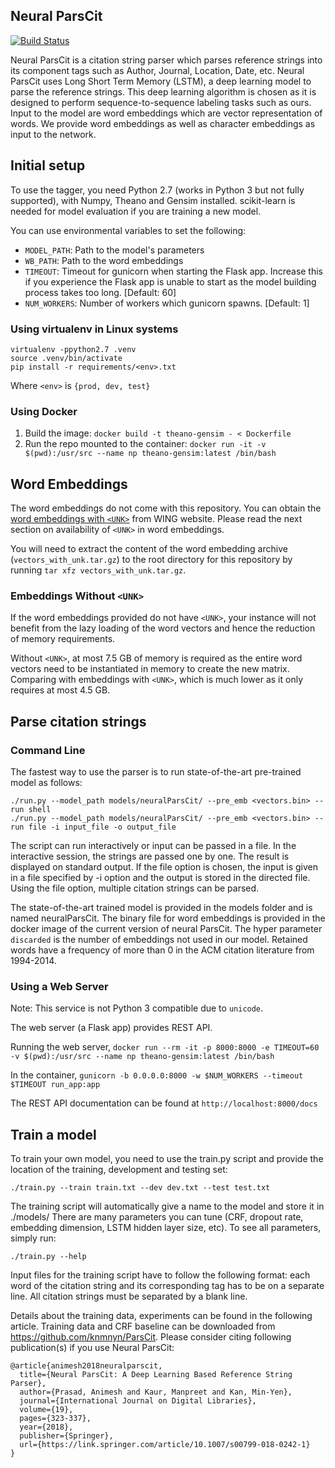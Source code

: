 ## Neural ParsCit

[![Build Status](https://travis-ci.com/WING-NUS/Neural-ParsCit.svg?branch=master)](https://travis-ci.com/WING-NUS/Neural-ParsCit)

Neural ParsCit is a citation string parser which parses reference strings into its component tags such as Author, Journal, Location, Date, etc. Neural ParsCit uses Long Short Term Memory (LSTM), a deep learning model to parse the reference strings. This deep learning algorithm is chosen as it is designed to perform sequence-to-sequence labeling tasks such as ours. Input to the model are word embeddings which are vector representation of words. We provide word embeddings as well as character embeddings as input to the network.


## Initial setup

To use the tagger, you need Python 2.7 (works in Python 3 but not fully supported), with Numpy, Theano and Gensim installed. scikit-learn is needed for model evaluation if you are training a new model.

You can use environmental variables to set the following:
- `MODEL_PATH`: Path to the model's parameters
- `WB_PATH`: Path to the word embeddings
- `TIMEOUT`: Timeout for gunicorn when starting the Flask app. Increase this if you experience the Flask app is unable to start as the model building process takes too long. [Default: 60]
- `NUM_WORKERS`: Number of workers which gunicorn spawns. [Default: 1]

### Using virtualenv in Linux systems

```
virtualenv -ppython2.7 .venv
source .venv/bin/activate
pip install -r requirements/<env>.txt
```

Where `<env>` is `{prod, dev, test}`

### Using Docker

1. Build the image: `docker build -t theano-gensim - < Dockerfile`
1. Run the repo mounted to the container: `docker run -it -v $(pwd):/usr/src --name np theano-gensim:latest /bin/bash`

## Word Embeddings

The word embeddings do not come with this repository. You can obtain the [word embeddings with `<UNK>`](http://wing.comp.nus.edu.sg/~wing.nus/resources/NParsCit/vectors_with_unk.tar.gz) from WING website. Please read the next section on availability of `<UNK>` in word embeddings.

You will need to extract the content of the word embedding archive (`vectors_with_unk.tar.gz`) to the root directory for this repository by running `tar xfz vectors_with_unk.tar.gz`.

### Embeddings Without `<UNK>`

If the word embeddings provided do not have `<UNK>`, your instance will not benefit from the lazy loading of the word vectors and hence the reduction of memory requirements.

Without `<UNK>`, at most 7.5 GB of memory is required as the entire word vectors need to be instantiated in memory to create the new matrix. Comparing with embeddings with `<UNK>`, which is much lower as it only requires at most 4.5 GB.


## Parse citation strings

### Command Line

The fastest way to use the parser is to run state-of-the-art pre-trained model as follows:

```
./run.py --model_path models/neuralParsCit/ --pre_emb <vectors.bin> --run shell
./run.py --model_path models/neuralParsCit/ --pre_emb <vectors.bin> --run file -i input_file -o output_file
```
The script can run interactively or input can be passed in a file. In the interactive session, the strings are passed one by one. The result is displayed on standard output. If the file option is chosen, the input is given in a file specified by -i option and the output is stored in the directed file. Using the file option, multiple citation strings can be parsed.

The state-of-the-art trained model is provided in the models folder and is named neuralParsCit. The binary file for word embeddings is provided in the docker image of the current version of neural ParsCit. The hyper parameter ```discarded``` is the number of embeddings not used in our model. Retained words have a frequency of more than 0 in the ACM citation literature from 1994-2014.

### Using a Web Server

Note: This service is not Python 3 compatible due to `unicode`.

The web server (a Flask app) provides REST API.

Running the web server,
`docker run --rm -it -p 8000:8000 -e TIMEOUT=60 -v $(pwd):/usr/src --name np theano-gensim:latest /bin/bash`

In the container, `gunicorn -b 0.0.0.0:8000 -w $NUM_WORKERS --timeout $TIMEOUT run_app:app`

The REST API documentation can be found at `http://localhost:8000/docs`


## Train a model

To train your own model, you need to use the train.py script and provide the location of the training, development and testing set:

```
./train.py --train train.txt --dev dev.txt --test test.txt
```

The training script will automatically give a name to the model and store it in ./models/
There are many parameters you can tune (CRF, dropout rate, embedding dimension, LSTM hidden layer size, etc). To see all parameters, simply run:

```
./train.py --help
```

Input files for the training script have to follow the following format: each word of the citation string and its corresponding tag has to be on a separate line. All citation strings must be separated by a blank line.

Details about the training data, experiments can be found in the following article. Training data and CRF baseline can be downloaded from https://github.com/knmnyn/ParsCit. Please consider citing following publication(s) if you use Neural ParsCit:
```
@article{animesh2018neuralparscit,
  title={Neural ParsCit: A Deep Learning Based Reference String Parser},
  author={Prasad, Animesh and Kaur, Manpreet and Kan, Min-Yen},
  journal={International Journal on Digital Libraries},
  volume={19},
  pages={323-337},
  year={2018},
  publisher={Springer},
  url={https://link.springer.com/article/10.1007/s00799-018-0242-1}
}
```
